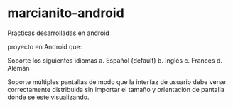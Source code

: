 # marcianito-android
Practicas desarrolladas en android

proyecto en Android que:

Soporte los siguientes idiomas
a. Español (default)
b. Inglés
c. Francés
d. Alemán

Soporte múltiples pantallas de modo que la interfaz de usuario debe verse correctamente distribuida sin importar el tamaño y orientación de pantalla donde se este visualizando.
